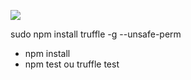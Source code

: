 ![](https://github.com/spham/smart-contracts-tdd-crash-course/actions/hello-world/workflows/TDDTest/badge.svg)

sudo npm install truffle -g --unsafe-perm

- npm install
- npm test ou truffle test
